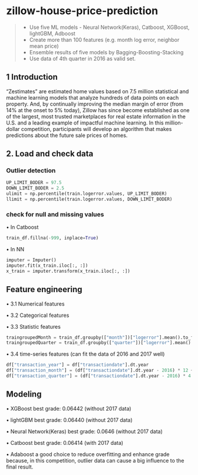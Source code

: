 # zillow-house-price-prediction

>* Use five ML models - Neural Network(Keras), Catboost, XGBoost, lightGBM, Adboost 
>* Create more than 100 features (e.g. month log error, neighbor mean price) 
>* Ensemble results of five models by Bagging-Boosting-Stacking 
>* Use data of 4th quarter in 2016 as valid set.  

## 1 Introduction
“Zestimates” are estimated home values based on 7.5 million statistical and machine learning models that analyze hundreds of data points on each property. And, by continually improving the median margin of error (from 14% at the onset to 5% today), Zillow has since become established as one of the largest, most trusted marketplaces for real estate information in the U.S. and a leading example of impactful machine learning.
In this million-dollar competition, participants will develop an algorithm that makes predictions about the future sale prices of homes. 

## 2. Load and check data
### Outlier detection
```python
UP_LIMIT_BODER = 97.5
DOWN_LIMIT_BODER = 2.5
ulimit = np.percentile(train.logerror.values, UP_LIMIT_BODER)
llimit = np.percentile(train.logerror.values, DOWN_LIMIT_BODER)
```

### check for null and missing values
• In Catboost
```python
train_df.fillna(-999, inplace=True)
```
• In NN
```python
imputer = Imputer()
imputer.fit(x_train.iloc[:, :])
x_train = imputer.transform(x_train.iloc[:, :])
```

## Feature engineering
• 3.1 Numerical features

• 3.2 Categorical features

• 3.3 Statistic features
```python
traingroupedMonth = train_df.groupby(["month"])["logerror"].mean().to_frame().reset_index()
traingroupedQuarter = train_df.groupby(["quarter"])["logerror"].mean().to_frame().reset_index()
```
• 3.4 time-series features (can fit the data of 2016 and 2017 well)
```python
df["transaction_year"] = df["transactiondate"].dt.year
df["transaction_month"] = (df["transactiondate"].dt.year - 2016) * 12 + df["transactiondate"].dt.month
df["transaction_quarter"] = (df["transactiondate"].dt.year - 2016) * 4 + df["transactiondate"].dt.quarter
```

## Modeling
• XGBoost
best grade: 0.06442 (without 2017 data)

• lightGBM
best grade: 0.06440 (without 2017 data)

• Neural Network(Keras)
best grade: 0.0646 (without 2017 data)

• Catboost
best grade: 0.06414 (with 2017 data)

• Adaboost
a good choice to reduce overfitting and enhance grade because, in this competition, outlier data can cause a big influence to the final result.

